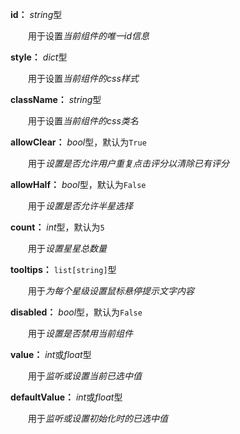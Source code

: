 **id：** *string*型

　　用于设置*当前组件的唯一id信息*

**style：** *dict*型

　　用于设置*当前组件的css样式*

**className：** *string*型

　　用于设置*当前组件的css类名*

**allowClear：** *bool*型，默认为`True`

　　用于*设置是否允许用户重复点击评分以清除已有评分*

**allowHalf：** *bool*型，默认为`False`

　　用于*设置是否允许半星选择*

**count：** *int*型，默认为`5`

　　用于*设置星星总数量*

**tooltips：** `list[string]`型

　　用于*为每个星级设置鼠标悬停提示文字内容*

**disabled：** *bool*型，默认为`False`

　　用于*设置是否禁用当前组件*

**value：** *int*或*float*型

　　用于*监听或设置当前已选中值*

**defaultValue：** *int*或*float*型

　　用于*监听或设置初始化时的已选中值*

